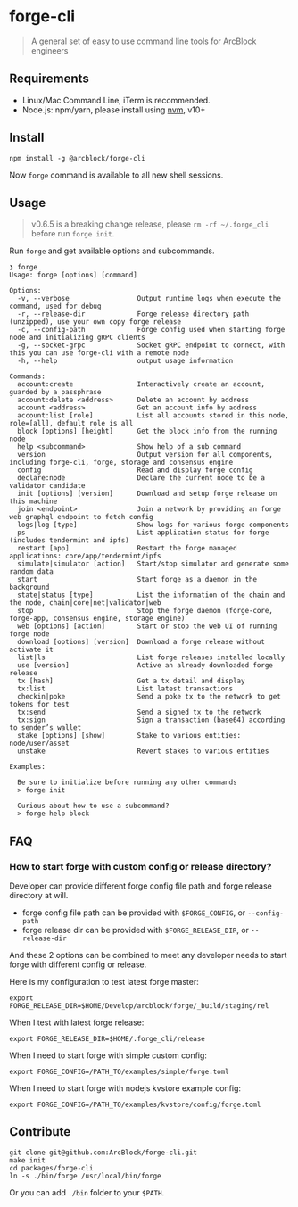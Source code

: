 # forge-cli

> A general set of easy to use command line tools for ArcBlock engineers

## Requirements

- Linux/Mac Command Line, iTerm is recommended.
- Node.js: npm/yarn, please install using [nvm](https://github.com/creationix/nvm), v10+

## Install

```shell
npm install -g @arcblock/forge-cli
```

Now `forge` command is available to all new shell sessions.

## Usage

> v0.6.5 is a breaking change release, please `rm -rf ~/.forge_cli` before run `forge init`.

Run `forge` and get available options and subcommands.

```terminal
❯ forge
Usage: forge [options] [command]

Options:
  -v, --verbose                 Output runtime logs when execute the command, used for debug
  -r, --release-dir             Forge release directory path (unzipped), use your own copy forge release
  -c, --config-path             Forge config used when starting forge node and initializing gRPC clients
  -g, --socket-grpc             Socket gRPC endpoint to connect, with this you can use forge-cli with a remote node
  -h, --help                    output usage information

Commands:
  account:create                Interactively create an account, guarded by a passphrase
  account:delete <address>      Delete an account by address
  account <address>             Get an account info by address
  account:list [role]           List all accounts stored in this node, role=[all], default role is all
  block [options] [height]      Get the block info from the running node
  help <subcommand>             Show help of a sub command
  version                       Output version for all components, including forge-cli, forge, storage and consensus engine
  config                        Read and display forge config
  declare:node                  Declare the current node to be a validator candidate
  init [options] [version]      Download and setup forge release on this machine
  join <endpoint>               Join a network by providing an forge web graphql endpoint to fetch config
  logs|log [type]               Show logs for various forge components
  ps                            List application status for forge (includes tendermint and ipfs)
  restart [app]                 Restart the forge managed applications: core/app/tendermint/ipfs
  simulate|simulator [action]   Start/stop simulator and generate some random data
  start                         Start forge as a daemon in the background
  state|status [type]           List the information of the chain and the node, chain|core|net|validator|web
  stop                          Stop the forge daemon (forge-core, forge-app, consensus engine, storage engine)
  web [options] [action]        Start or stop the web UI of running forge node
  download [options] [version]  Download a forge release without activate it
  list|ls                       List forge releases installed locally
  use [version]                 Active an already downloaded forge release
  tx [hash]                     Get a tx detail and display
  tx:list                       List latest transactions
  checkin|poke                  Send a poke tx to the network to get tokens for test
  tx:send                       Send a signed tx to the network
  tx:sign                       Sign a transaction (base64) according to sender’s wallet
  stake [options] [show]        Stake to various entities: node/user/asset
  unstake                       Revert stakes to various entities

Examples:

  Be sure to initialize before running any other commands
  > forge init

  Curious about how to use a subcommand?
  > forge help block
```

## FAQ

### How to start forge with custom config or release directory?

Developer can provide different forge config file path and forge release directory at will.

- forge config file path can be provided with `$FORGE_CONFIG`, or `--config-path`
- forge release dir can be provided with `$FORGE_RELEASE_DIR`, or `--release-dir`

And these 2 options can be combined to meet any developer needs to start forge with different config or release.

Here is my configuration to test latest forge master:

```shell
export FORGE_RELEASE_DIR=$HOME/Develop/arcblock/forge/_build/staging/rel
```

When I test with latest forge release:

```shell
export FORGE_RELEASE_DIR=$HOME/.forge_cli/release
```

When I need to start forge with simple custom config:

```shell
export FORGE_CONFIG=/PATH_TO/examples/simple/forge.toml
```

When I need to start forge with nodejs kvstore example config:

```shell
export FORGE_CONFIG=/PATH_TO/examples/kvstore/config/forge.toml
```

## Contribute

```shell
git clone git@github.com:ArcBlock/forge-cli.git
make init
cd packages/forge-cli
ln -s ./bin/forge /usr/local/bin/forge
```

Or you can add `./bin` folder to your `$PATH`.
